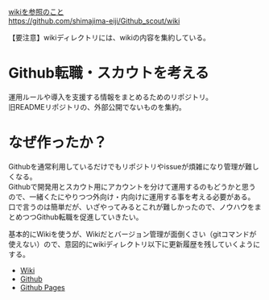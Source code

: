 [wikiを参照のこと](https://github.com/shimajima-eiji/Github_scout/wiki)
<br>https://github.com/shimajima-eiji/Github_scout/wiki

【要注意】wikiディレクトリには、wikiの内容を集約している。

# Github転職・スカウトを考える
運用ルールや導入を支援する情報をまとめるためのリポジトリ。
<br>旧READMEリポジトリの、外部公開でないものを集約。

# なぜ作ったか？
Githubを通常利用しているだけでもリポジトリやissueが煩雑になり管理が難しくなる。
<br>Githubで開発用とスカウト用にアカウントを分けて運用するのもどうかと思うので、一緒くたにやりつつ外向け・内向けに運用する事を考える必要がある。
<br>口で言うのは簡単だが、いざやってみるとこれが難しかったので、ノウハウをまとめつつGithub転職を促進していきたい。

基本的にWikiを使うが、Wikiだとバージョン管理が面倒くさい（gitコマンドが使えない）ので、意図的にwikiディレクトリ以下に更新履歴を残していくようにする。

- [Wiki](https://github.com/shimajima-eiji/Github_scout/wiki)
- [Github](https://github.com/shimajima-eiji/Github_scout)
- [Github Pages](https://shimajima-eiji.github.io/Github_scout)
